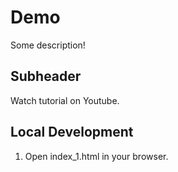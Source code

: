 # Demo

Some description!

## Subheader

Watch tutorial on Youtube.

## Local Development

1. Open index_1.html in your browser.
